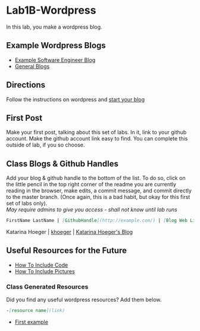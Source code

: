 # Lab1B-Wordpress
In this lab, you make a wordpress blog.

## Example Wordpress Blogs
- [Example Software Engineer Blog](https://shannoncrabill.com/blog/)
- [General Blogs](https://colorlib.com/wp/blogs-using-wordpress/)

## Directions
Follow the instructions on wordpress and [start your blog](https://wordpress.com/create-blog/)

## First Post
Make your first post, talking about this set of labs. 
In it, link to your github account. 
Make the github account link easy to find. 
You can complete this outside of lab, if you so choose. 

## Class Blogs & Github Handles
Add your blog & github handle to the bottom of the list. 
To do so, click on the little pencil in the top right corner of the readme you are currently reading in the browser, make edits, a commit message, and commit directly to the master branch. (Once again, this is a bad habit, but okay for this first set of labs only).  
*May require admins to give you access - shall not know until lab runs*
```markdown
FirstName LastName | [GithubHandle](http://example.com/) | [Blog Web Link](http://example.com/)
```
Katarina Hoeger | [khoeger](https://github.com/khoeger) | [Katarina Hoeger's Blog](https://www.katarinahoeger.com/blog/)

## Useful Resources for the Future
- [How To Include Code](https://www.wpbeginner.com/wp-tutorials/how-to-easily-display-code-on-your-wordpress-site/)
- [How To Include Pictures]( https://wordpress.org/support/article/inserting-images-into-posts-and-pages/)

### Class Generated Resources
Did you find any useful wordpress resources?
Add them below. 
```markdown
-[resource name](link)
```
- [First example](http://example.com/)
